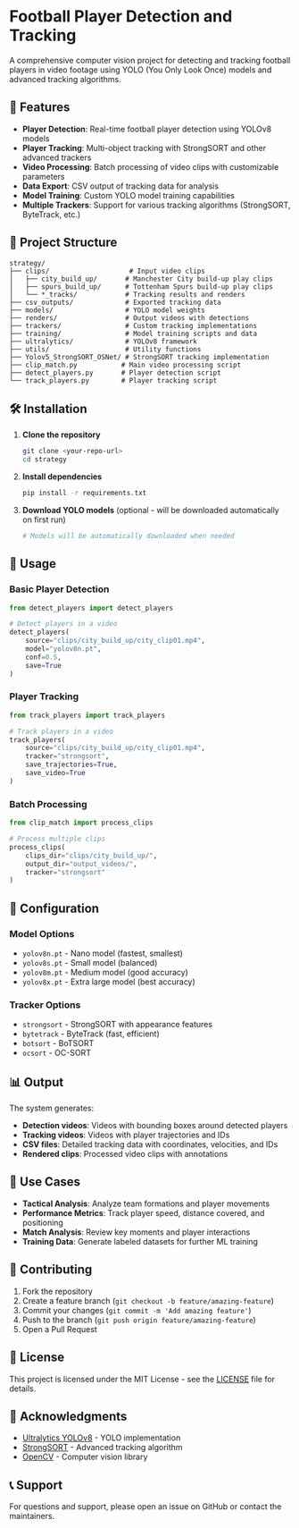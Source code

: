 # Football Player Detection and Tracking

A comprehensive computer vision project for detecting and tracking football players in video footage using YOLO (You Only Look Once) models and advanced tracking algorithms.

## 🚀 Features

- **Player Detection**: Real-time football player detection using YOLOv8 models
- **Player Tracking**: Multi-object tracking with StrongSORT and other advanced trackers
- **Video Processing**: Batch processing of video clips with customizable parameters
- **Data Export**: CSV output of tracking data for analysis
- **Model Training**: Custom YOLO model training capabilities
- **Multiple Trackers**: Support for various tracking algorithms (StrongSORT, ByteTrack, etc.)

## 📁 Project Structure

```
strategy/
├── clips/                    # Input video clips
│   ├── city_build_up/       # Manchester City build-up play clips
│   ├── spurs_build_up/      # Tottenham Spurs build-up play clips
│   └── *_tracks/            # Tracking results and renders
├── csv_outputs/             # Exported tracking data
├── models/                  # YOLO model weights
├── renders/                 # Output videos with detections
├── trackers/                # Custom tracking implementations
├── training/                # Model training scripts and data
├── ultralytics/             # YOLOv8 framework
├── utils/                   # Utility functions
├── Yolov5_StrongSORT_OSNet/ # StrongSORT tracking implementation
├── clip_match.py           # Main video processing script
├── detect_players.py       # Player detection script
└── track_players.py        # Player tracking script
```

## 🛠️ Installation

1. **Clone the repository**
   ```bash
   git clone <your-repo-url>
   cd strategy
   ```

2. **Install dependencies**
   ```bash
   pip install -r requirements.txt
   ```

3. **Download YOLO models** (optional - will be downloaded automatically on first run)
   ```bash
   # Models will be automatically downloaded when needed
   ```

## 📖 Usage

### Basic Player Detection

```python
from detect_players import detect_players

# Detect players in a video
detect_players(
    source="clips/city_build_up/city_clip01.mp4",
    model="yolov8n.pt",
    conf=0.5,
    save=True
)
```

### Player Tracking

```python
from track_players import track_players

# Track players in a video
track_players(
    source="clips/city_build_up/city_clip01.mp4",
    tracker="strongsort",
    save_trajectories=True,
    save_video=True
)
```

### Batch Processing

```python
from clip_match import process_clips

# Process multiple clips
process_clips(
    clips_dir="clips/city_build_up/",
    output_dir="output_videos/",
    tracker="strongsort"
)
```

## 🔧 Configuration

### Model Options
- `yolov8n.pt` - Nano model (fastest, smallest)
- `yolov8s.pt` - Small model (balanced)
- `yolov8m.pt` - Medium model (good accuracy)
- `yolov8x.pt` - Extra large model (best accuracy)

### Tracker Options
- `strongsort` - StrongSORT with appearance features
- `bytetrack` - ByteTrack (fast, efficient)
- `botsort` - BoTSORT
- `ocsort` - OC-SORT

## 📊 Output

The system generates:
- **Detection videos**: Videos with bounding boxes around detected players
- **Tracking videos**: Videos with player trajectories and IDs
- **CSV files**: Detailed tracking data with coordinates, velocities, and IDs
- **Rendered clips**: Processed video clips with annotations

## 🎯 Use Cases

- **Tactical Analysis**: Analyze team formations and player movements
- **Performance Metrics**: Track player speed, distance covered, and positioning
- **Match Analysis**: Review key moments and player interactions
- **Training Data**: Generate labeled datasets for further ML training

## 🤝 Contributing

1. Fork the repository
2. Create a feature branch (`git checkout -b feature/amazing-feature`)
3. Commit your changes (`git commit -m 'Add amazing feature'`)
4. Push to the branch (`git push origin feature/amazing-feature`)
5. Open a Pull Request

## 📝 License

This project is licensed under the MIT License - see the [LICENSE](LICENSE) file for details.

## 🙏 Acknowledgments

- [Ultralytics YOLOv8](https://github.com/ultralytics/ultralytics) - YOLO implementation
- [StrongSORT](https://github.com/mikel-brostrom/Yolov5_StrongSORT_OSNet) - Advanced tracking algorithm
- [OpenCV](https://opencv.org/) - Computer vision library

## 📞 Support

For questions and support, please open an issue on GitHub or contact the maintainers. 